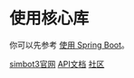 # 使用核心库

你可以先参考 [使用 Spring Boot](use-spring-boot.md)。

<seealso>
<category ref="related">
    <a href="https://simbot.forte.love/" summary="前往simbot3官网来了解simbot3的各通用能力。">simbot3官网</a>
    <a href="https://docs.simbot.forte.love/" summary="前往API文档或通过源码翻阅、搜索并了解具体的功能。">API文档</a>
    <a href="https://github.com/orgs/simple-robot/discussions" summary="前往社区提出疑惑。">社区</a>
</category>
</seealso>